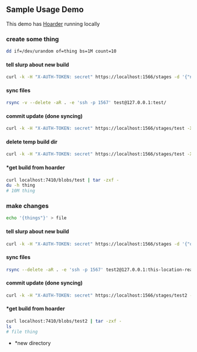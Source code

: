 ## Sample Usage Demo
This demo has [Hoarder](github.com/nanopack/hoarder) running locally

### create some thing
```sh
dd if=/dev/urandom of=thing bs=1M count=10
```

#### tell slurp about new build
```sh
curl -k -H "X-AUTH-TOKEN: secret" https://localhost:1566/stages -d '{"new-id": "test"}'
```

#### sync files
```sh
rsync -v --delete -aR . -e 'ssh -p 1567' test@127.0.0.1:test/
```

#### commit update (done syncing)
```sh
curl -k -H "X-AUTH-TOKEN: secret" https://localhost:1566/stages/test -X PUT
```

#### delete temp build dir
```sh
curl -k -H "X-AUTH-TOKEN: secret" https://localhost:1566/stages/test -X DELETE
```

#### *get build from hoarder
```sh
curl localhost:7410/blobs/test | tar -zxf -
du -h thing
# 10M thing
```

### make changes
```sh
echo '{things"}' > file
```

#### tell slurp about new build
```sh
curl -k -H "X-AUTH-TOKEN: secret" https://localhost:1566/stages -d '{"old-id": "test", "new-id": "test2"}'
```

#### sync files
```sh
rsync --delete -aR . -e 'ssh -p 1567' test2@127.0.0.1:this-location-really-doesnt-matter
```

#### commit update (done syncing)
```sh
curl -k -H "X-AUTH-TOKEN: secret" https://localhost:1566/stages/test2 -X PUT
```

#### *get build from hoarder
```sh
curl localhost:7410/blobs/test2 | tar -zxf -
ls
# file thing
```
- *new directory
